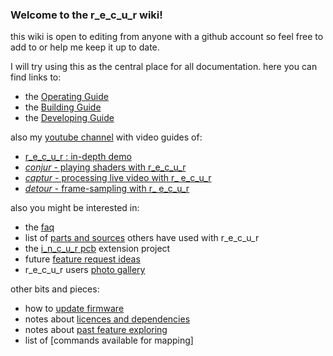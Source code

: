 ### Welcome to the r_e_c_u_r wiki! 

this wiki is open to editing from anyone with a github account so feel free to add to or help me keep it up to date.

I will try using this as the central place for all documentation. here you can find links to:

- the [Operating Guide]
- the [Building Guide]
- the [Developing Guide]

also my [youtube channel] with video guides of:

- [r_e_c_u_r : in-depth demo]
- [_conjur_ - playing shaders with r_e_c_u_r]
- [_captur_ - processing live video with r_ e_c_u_r]
- [_detour_ - frame-sampling with r_ e_c_u_r]

also you might be interested in: 

- the [faq]
- list of [parts and sources] others have used with r_e_c_u_r
- the [i_n_c_u_r pcb] extension project
- future [feature request ideas]
- r_e_c_u_r users [photo gallery]

other bits and pieces:

- how to [update firmware]
- notes about [licences and dependencies]
- notes about [past feature exploring]
- list of [commands available for mapping]

[Operating Guide]: operate_docs
[Building Guide]: build_docs
[Developing Guide]: develop_docs
[youtube channel]: https://www.youtube.com/channel/UC7CJrYjXb917EFqMgOUC0Hw
[r_e_c_u_r : in-depth demo]: https://www.youtube.com/watch?v=FKKDr7pLpp0
[_conjur_ - playing shaders with r_e_c_u_r]: https://www.youtube.com/watch?v=ah2HY1fuv8w
[_captur_ - processing live video with r_ e_c_u_r]: https://www.youtube.com/watch?v=e7m_YHEFahs
[_detour_ - frame-sampling with r_ e_c_u_r]: https://www.youtube.com/watch?v=e9vrzn7c9R8
[faq]: faq
[parts and sources]: parts_and_sources
[i_n_c_u_r pcb]: i_n_c_u_r_pcb
[feature request ideas]: feature_request_ideas
[photo gallery]: users_photo_gallery
[update firmware]: updating_firmware
[licences and dependencies]: licences_and_dependencies
[past feature exploring]: logs_of_feature_exploring